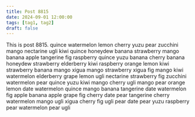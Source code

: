 ```yaml
---
title: Post 8815
date: 2024-09-01 12:00:00
tags: [tag1, tag2]
draft: false
---
```

This is post 8815.
quince
watermelon
lemon
cherry
yuzu
pear
zucchini
mango
nectarine
ugli
kiwi
quince
honeydew
banana
strawberry
mango
banana
apple
tangerine
fig
raspberry
quince
yuzu
banana
cherry
banana
honeydew
strawberry
elderberry
kiwi
raspberry
orange
lemon
kiwi
strawberry
banana
mango
xigua
mango
strawberry
xigua
fig
mango
kiwi
watermelon
elderberry
grape
lemon
ugli
nectarine
strawberry
fig
zucchini
watermelon
pear
quince
yuzu
kiwi
mango
cherry
ugli
mango
pear
orange
lemon
date
watermelon
quince
mango
banana
tangerine
date
watermelon
fig
apple
banana
apple
grape
fig
cherry
date
pear
tangerine
cherry
watermelon
mango
ugli
xigua
cherry
fig
ugli
pear
date
pear
yuzu
raspberry
pear
watermelon
pear
ugli
